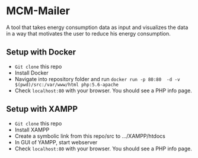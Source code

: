 # MCM-Mailer
A tool that takes energy consumption data as input and visualizes the data in a way that motivates the user to reduce his energy consumption.

## Setup with Docker
- `Git clone` this repo
- Install Docker
- Navigate into repository folder and run `docker run -p 80:80  -d -v $(pwd)/src:/var/www/html php:5.6-apache`
- Check `localhost:80` with your browser. You should see a PHP info page.

## Setup with XAMPP
- `Git clone` this repo
- Install XAMPP
- Create a symbolic link from this repo/src to .../XAMPP/htdocs
- In GUI of YAMPP, start webserver
- Check `localhost:80` with your browser. You should see a PHP info page.
